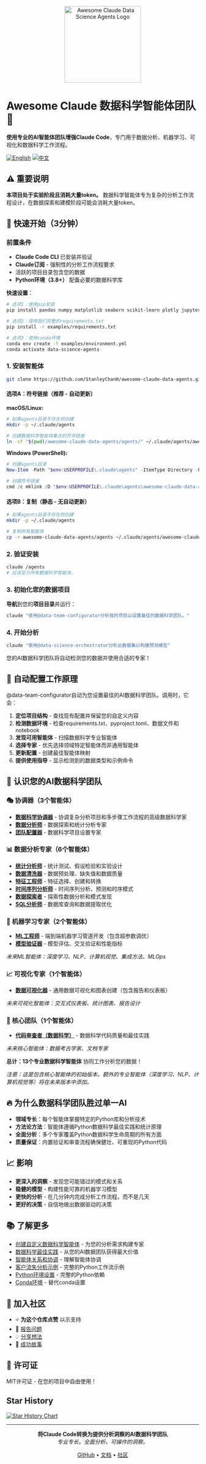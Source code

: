 <p align="center">
  <img src="assets/logo.png" alt="Awesome Claude Data Science Agents Logo" width="200"/>
</p>

# Awesome Claude 数据科学智能体团队 🚀

**使用专业的AI智能体团队增强Claude Code**，专门用于数据分析、机器学习、可视化和数据科学工作流程。

[![English](https://img.shields.io/badge/lang-English-blue.svg)](README.md)
[![中文](https://img.shields.io/badge/lang-中文-red.svg)](README_CN.md)

## ⚠️ 重要说明

**本项目处于实验阶段且消耗大量token。** 数据科学智能体专为复杂的分析工作流程设计，在数据探索和建模阶段可能会消耗大量token。

## 🚀 快速开始（3分钟）

### 前置条件
- **Claude Code CLI** 已安装并验证
- **Claude订阅** - 强制性的分析工作流程要求
- 活跃的项目目录包含您的数据
- **Python环境（3.8+）** 配备必要的数据科学库

**快速设置**：
```bash
# 选项1：使用pip安装
pip install pandas numpy matplotlib seaborn scikit-learn plotly jupyter

# 选项2：使用我们完整的requirements.txt
pip install -r examples/requirements.txt

# 选项3：使用conda环境
conda env create -f examples/environment.yml
conda activate data-science-agents
```

### 1. 安装智能体
```bash
git clone https://github.com/StanleyChanH/awesome-claude-data-agents.git
```

#### 选项A：符号链接（推荐 - 自动更新）

**macOS/Linux:**
```bash
# 如果agents目录不存在则创建
mkdir -p ~/.claude/agents

# 创建数据科学智能体集合的符号链接
ln -sf "$(pwd)/awesome-claude-data-agents/agents/" ~/.claude/agents/awesome-claude-data-agents
```

**Windows (PowerShell):**
```powershell
# 创建agents目录
New-Item -Path "$env:USERPROFILE\.claude\agents" -ItemType Directory -Force

# 创建符号链接
cmd /c mklink /D "$env:USERPROFILE\.claude\agents\awesome-claude-data-agents" "$(Get-Location)\awesome-claude-data-agents\agents"
```

#### 选项B：复制（静态 - 无自动更新）
```bash
# 如果agents目录不存在则创建
mkdir -p ~/.claude/agents

# 复制所有智能体
cp -r awesome-claude-data-agents/agents ~/.claude/agents/awesome-claude-data-agents
```

### 2. 验证安装
```bash
claude /agents
# 应该显示所有数据科学智能体。
```

### 3. 初始化您的数据项目
**导航**到您的**项目目录**并运行：

```bash
claude "使用@data-team-configurator分析我的项目以设置最佳的数据科学团队。"
```

### 4. 开始分析
```bash
claude "使用@data-science-orchestrator分析此数据集以构建预测模型"
```

您的AI数据科学团队将自动检测您的数据并使用合适的专家！

## 🎯 自动配置工作原理

@data-team-configurator自动为您设置最佳的AI数据科学团队。调用时，它会：

1. **定位项目结构** - 查找现有配置并保留您的自定义内容
2. **检测数据环境** - 检查requirements.txt、pyproject.toml、数据文件和notebook
3. **发现可用智能体** - 扫描数据科学专业智能体
4. **选择专家** - 优先选择领域特定智能体而非通用智能体
5. **更新配置** - 创建最佳智能体映射
6. **提供使用指导** - 显示检测到的数据类型和示例命令

## 👥 认识您的AI数据科学团队

### 🎭 协调器（3个智能体）
- **[数据科学协调器](agents/orchestrators/data-science-orchestrator.md)** - 协调复杂分析项目和多步骤工作流程的高级数据科学家
- **[数据分析师](agents/orchestrators/data-analyst.md)** - 数据探索和统计分析专家
- **[团队配置器](agents/orchestrators/data-team-configurator.md)** - 数据科学项目设置专家

### 📊 数据分析专家（6个智能体）
- **[统计分析师](agents/analysis/statistical-analyst.md)** - 统计测试、假设检验和实验设计
- **[数据清洗器](agents/analysis/data-cleaner.md)** - 数据预处理、缺失值和数据质量
- **[特征工程师](agents/analysis/feature-engineer.md)** - 特征选择、创建和转换
- **[时间序列分析师](agents/analysis/time-series-analyst.md)** - 时间序列分析、预测和时序模式
- **[数据探索者](agents/analysis/data-explorer.md)** - 探索性数据分析和模式发现
- **[SQL分析师](agents/analysis/sql-analyst.md)** - 数据库查询和数据提取优化

### 🤖 机器学习专家（2个智能体）
- **[ML工程师](agents/ml/ml-engineer.md)** - 端到端机器学习管道开发（包含超参数调优）
- **[模型验证器](agents/ml/model-validator.md)** - 模型评估、交叉验证和性能指标

*未来ML智能体：深度学习、NLP、计算机视觉、集成方法、MLOps*

### 📈 可视化专家（1个智能体）
- **[数据可视化器](agents/visualization/data-visualizer.md)** - 通用数据可视化和图表创建（包含报告和仪表板）

*未来可视化智能体：交互式仪表板、统计图表、报告设计*

### 🔧 核心团队（1个智能体）
- **[代码审查者（数据科学）](agents/core/data-science-code-reviewer.md)** - 数据科学代码质量和最佳实践

*未来核心智能体：数据考古学家、文档专家*

**总计：13个专业数据科学智能体** 协同工作分析您的数据！

*注意：这是包含核心智能体的初始版本。额外的专业智能体（深度学习、NLP、计算机视觉等）将在未来版本中添加。*

## 🔥 为什么数据科学团队胜过单一AI

- **领域专长**：每个智能体掌握特定的Python库和分析技术
- **方法论方法**：智能体遵循Python数据科学最佳实践和统计原理
- **全面分析**：多个专家覆盖Python数据科学生命周期的所有方面
- **质量保证**：内置验证和审查流程确保健壮、可重现的Python代码

## 📈 影响

- **更深入的洞察** - 发现您可能错过的模式和关系
- **稳健的模型** - 构建性能可靠的机器学习模型
- **更快的分析** - 在几分钟内完成分析工作流程，而不是几天
- **更好的决策** - 自信地做出数据驱动的决策

## 📚 了解更多

- [创建自定义数据科学智能体](docs/creating-agents.md) - 为您的分析需求构建专家
- [数据科学最佳实践](docs/best-practices.md) - 从您的AI数据团队获得最大价值
- [智能体关系和协调](docs/agent-relationships.md) - 理解智能体协调
- [客户流失分析示例](examples/customer-churn-analysis.md) - 完整的Python工作流示例
- [Python环境设置](examples/requirements.txt) - 完整的Python依赖
- [Conda环境](examples/environment.yml) - 替代conda设置

## 💬 加入社区

- ⭐ **为这个仓库点赞** 以示支持
- 🐛 [报告问题](https://github.com/StanleyChanH/awesome-claude-data-agents/issues)
- 💡 [分享想法](https://github.com/StanleyChanH/awesome-claude-data-agents/discussions)
- 🎉 [成功故事](https://github.com/StanleyChanH/awesome-claude-data-agents/discussions/categories/show-and-tell)

## 📄 许可证

MIT许可证 - 在您的项目中自由使用！

## Star History

[![Star History Chart](https://api.star-history.com/svg?repos=StanleyChanH/awesome-claude-data-agents&type=Date)](https://star-history.dev/#StanleyChanH/awesome-claude-data-agents&Date)

---

<p align="center">
  <strong>将Claude Code转换为提供分析洞察的AI数据科学团队</strong><br>
  <em>专业专长。全面分析。可操作的洞察。</em>
</p>

<p align="center">
  <a href="https://github.com/StanleyChanH/awesome-claude-data-agents">GitHub</a> •
  <a href="docs/creating-agents.md">文档</a> •
  <a href="https://github.com/StanleyChanH/awesome-claude-data-agents/discussions">社区</a>
</p>